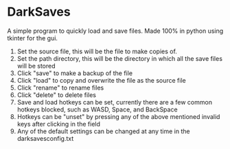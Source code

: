 # DarkSaves
A simple program to quickly load and save files. Made 100% in python using tkinter for the gui.

1. Set the source file, this will be the file to make copies of.
2. Set the path directory, this will be the directory in which all the save files will be stored
3. Click "save" to make a backup of the file
4. Click "load" to copy and overwrite the file as the source file
5. Click "rename" to rename files
6. Click "delete" to delete files
7. Save and load hotkeys can be set, currently there are a few common hotkeys blocked, such as WASD, Space, and BackSpace
8. Hotkeys can be "unset" by pressing any of the above mentioned invalid keys after clicking in the field
9. Any of the default settings can be changed at any time in the darksavesconfig.txt
